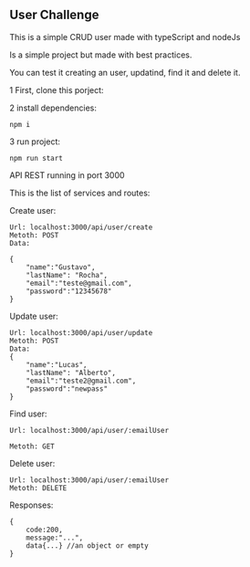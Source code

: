 ## User Challenge 

This is a simple CRUD user made with typeScript and nodeJs

Is a simple project but made with best practices.

You can test it creating an user, updatind, find it and delete it.

1 First, clone this porject:

2 install dependencies:

	npm i

3 run project:

	npm run start

API REST running in port 3000

This is the list of services and routes:

Create user:

	Url: localhost:3000/api/user/create
	Metoth: POST
	Data:

	{
		"name":"Gustavo",
		"lastName": "Rocha",
		"email":"teste@gmail.com",
		"password":"12345678"
	}

Update user:

	Url: localhost:3000/api/user/update
	Metoth: POST
	Data:
	{
		"name":"Lucas",
		"lastName": "Alberto",
		"email":"teste2@gmail.com",
		"password":"newpass"
	}
	

Find user:

	Url: localhost:3000/api/user/:emailUser

	Metoth: GET

Delete user:

	Url: localhost:3000/api/user/:emailUser
	Metoth: DELETE

Responses:

	{
		code:200,
		message:"...",
		data{...} //an object or empty
	}